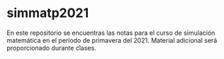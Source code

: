 # simmatp2021
En este repositorio se encuentras las notas para el curso de simulación matemática en el periodo de primavera del 2021. Material adicional será proporcionado durante clases.
